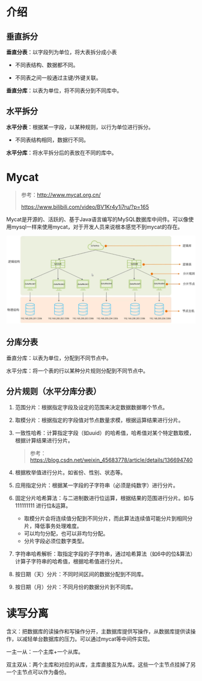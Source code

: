 # 介绍

## 垂直拆分

**垂直分表**：以字段列为单位，将大表拆分成小表

- 不同表结构、数据都不同。

- 不同表之间一般通过主键/外键关联。

**垂直分库**：以表为单位，将不同表分到不同库中。

## 水平拆分

**水平分表**：根据某一字段，以某种规则，以行为单位进行拆分。

- 不同表结构相同，数据行不同。

**水平分库**：将水平拆分后的表放在不同的库中。

# Mycat

> 参考：http://www.mycat.org.cn/
>
> https://www.bilibili.com/video/BV1Kr4y1i7ru/?p=165

Mycat是开源的、活跃的、基于Java语言编写的MySQL数据库中间件。可以像使用mysql一样来使用mycat，对于开发人员来说根本感觉不到mycat的存在。

![image-20240630152659102](./assets/image-20240630152659102.png)



## 分库分表

垂直分库：以表为单位，分配到不同节点中。

水平分库：将一个表的行以某种分片规则分配到不同节点中。

## 分片规则（水平分库分表）

1. 范围分片：根据指定字段及设定的范围来决定数据数据哪个节点。

2. 取模分片：根据指定的字段值对节点数量求模，根据运算结果进行分片。

3. 一致性哈希：计算指定字段（如uuid）的哈希值，哈希值对某个特定数取模，根据计算结果进行分片。

   > 参考：https://blog.csdn.net/weixin_45683778/article/details/136694740

4. 根据枚举值进行分片。如省份、性别、状态等。

5. 应用指定分片：根据某一字段的子字符串（必须是纯数字）进行分片。

6. 固定分片哈希算法：与二进制数进行位运算，根据结果的范围进行分片。如与 111111111 进行位&运算。

   - 取模分片会将连续值分配到不同分片，而此算法连续值可能分片到相同分片，降低事务处理难度。
   - 可以均匀分配，也可以非均匀分配。
   - 分片字段必须位数字类型。

7. 字符串哈希解析：取指定字段的子字符串，通过哈希算法（如6中的位&算法）计算子字符串的哈希值，根据哈希值进行分片。

8. 按日期（天）分片：不同时间区间的数据分配到不同库。

9. 按日期（月）分片：不同月份的数据分片到不同库。

# 读写分离

含义：把数据库的读操作和写操作分开，主数据库提供写操作，从数据库提供读操作，以减轻单台数据库的压力。可以通过mycat等中间件实现。

一主一从：一个主库+一个从库。

双主双从：两个主库和对应的从库，主库直接互为从库。这些一个主节点挂掉了另一个主节点可以作为备份。
